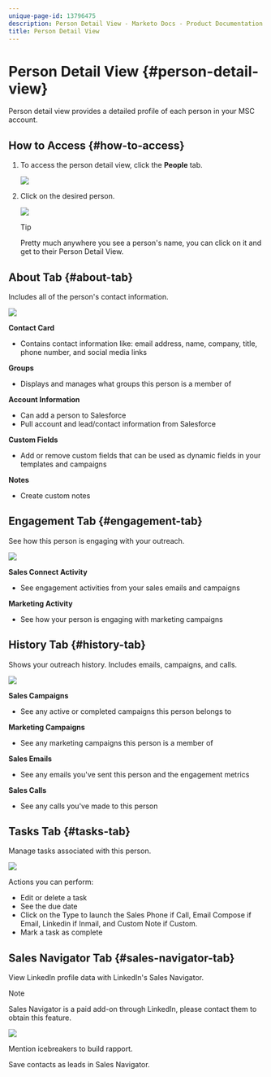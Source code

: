```yaml
---
unique-page-id: 13796475
description: Person Detail View - Marketo Docs - Product Documentation
title: Person Detail View
---
```


# Person Detail View {#person-detail-view}

Person detail view provides a detailed profile of each person in your MSC account.

## How to Access {#how-to-access}

1. To access the person detail view, click the **People** tab.

   ![](assets/people-tab.png)

1. Click on the desired person.

   ![](assets/select-contact.png)

   >[!TIP]
   >
   >Pretty much anywhere you see a person's name, you can click on it and get to their Person Detail View.

## About Tab {#about-tab}

Includes all of the person's contact information.

![](assets/about.jpg)

**Contact Card**

* Contains contact information like: email address, name, company, title, phone number, and social media links

**Groups**

* Displays and manages what groups this person is a member of

**Account Information**

* Can add a person to Salesforce
* Pull account and lead/contact information from Salesforce

**Custom Fields**

* Add or remove custom fields that can be used as dynamic fields in your templates and campaigns

**Notes**

* Create custom notes

## Engagement Tab {#engagement-tab}

See how this person is engaging with your outreach.

![](assets/engagement.jpg)

**Sales Connect Activity**

* See engagement activities from your sales emails and campaigns

**Marketing Activity**

* See how your person is engaging with marketing campaigns

## History Tab {#history-tab}

Shows your outreach history. Includes emails, campaigns, and calls.

![](assets/history.jpg)

**Sales Campaigns**

* See any active or completed campaigns this person belongs to

**Marketing Campaigns**

* See any marketing campaigns this person is a member of

**Sales Emails**

* See any emails you've sent this person and the engagement metrics

**Sales Calls**

* See any calls you've made to this person

## Tasks Tab {#tasks-tab}

Manage tasks associated with this person.

![](assets/tasks.jpg)

Actions you can perform:

* Edit or delete a task
* See the due date
* Click on the Type to launch the Sales Phone if Call, Email Compose if Email, Linkedin if Inmail, and Custom Note if Custom.
* Mark a task as complete

## Sales Navigator Tab {#sales-navigator-tab}

View LinkedIn profile data with LinkedIn's Sales Navigator.

>[!NOTE]
>
>Sales Navigator is a paid add-on through LinkedIn, please contact them to obtain this feature.

![](assets/linkedin.jpg)

Mention icebreakers to build rapport.

Save contacts as leads in Sales Navigator.
